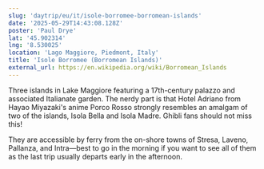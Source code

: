```yaml
---
slug: 'daytrip/eu/it/isole-borromee-borromean-islands'
date: '2025-05-29T14:43:08.128Z'
poster: 'Paul Drye'
lat: '45.902314'
lng: '8.530025'
location: 'Lago Maggiore, Piedmont, Italy'
title: 'Isole Borromee (Borromean Islands)'
external_url: https://en.wikipedia.org/wiki/Borromean_Islands
---
```

Three islands in Lake Maggiore featuring a 17th-century palazzo and associated Italianate garden. The nerdy part is that Hotel Adriano from Hayao Miyazaki's anime Porco Rosso strongly resembles an amalgam of two of the islands, Isola Bella and Isola Madre. Ghibli fans should not miss this! 

They are accessible by ferry from the on-shore towns of Stresa, Laveno, Pallanza, and Intra—best to go in the morning if you want to see all of them as the last trip usually departs early in the afternoon.
